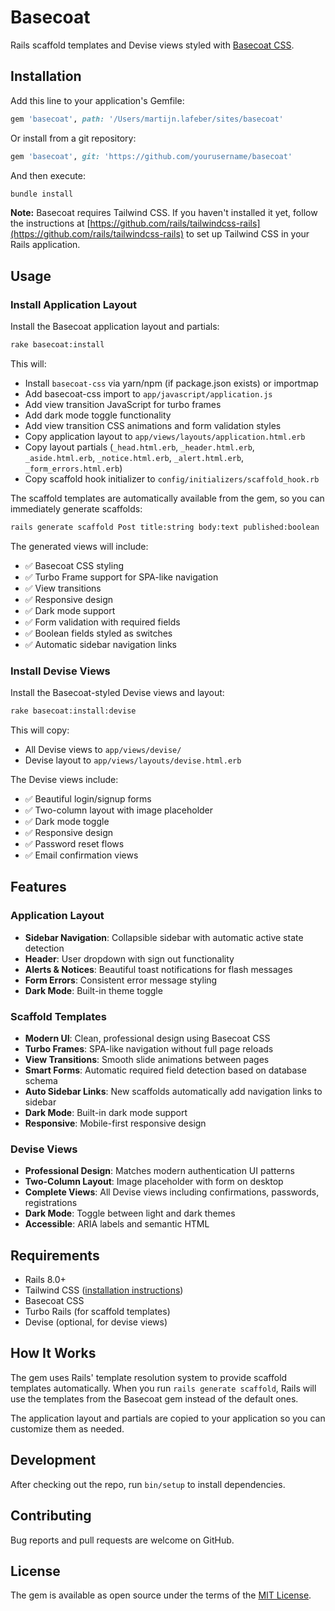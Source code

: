 # Basecoat

Rails scaffold templates and Devise views styled with [Basecoat CSS](https://basecoatui.com).

## Installation

Add this line to your application's Gemfile:

```ruby
gem 'basecoat', path: '/Users/martijn.lafeber/sites/basecoat'
```

Or install from a git repository:

```ruby
gem 'basecoat', git: 'https://github.com/yourusername/basecoat'
```

And then execute:

```bash
bundle install
```

**Note:** Basecoat requires Tailwind CSS. If you haven't installed it yet, follow the instructions at [https://github.com/rails/tailwindcss-rails](https://github.com/rails/tailwindcss-rails) to set up Tailwind CSS in your Rails application.

## Usage

### Install Application Layout

Install the Basecoat application layout and partials:

```bash
rake basecoat:install
```

This will:
- Install `basecoat-css` via yarn/npm (if package.json exists) or importmap
- Add basecoat-css import to `app/javascript/application.js`
- Add view transition JavaScript for turbo frames
- Add dark mode toggle functionality
- Add view transition CSS animations and form validation styles
- Copy application layout to `app/views/layouts/application.html.erb`
- Copy layout partials (`_head.html.erb`, `_header.html.erb`, `_aside.html.erb`, `_notice.html.erb`, `_alert.html.erb`, `_form_errors.html.erb`)
- Copy scaffold hook initializer to `config/initializers/scaffold_hook.rb`

The scaffold templates are automatically available from the gem, so you can immediately generate scaffolds:

```bash
rails generate scaffold Post title:string body:text published:boolean
```

The generated views will include:
- ✅ Basecoat CSS styling
- ✅ Turbo Frame support for SPA-like navigation
- ✅ View transitions
- ✅ Responsive design
- ✅ Dark mode support
- ✅ Form validation with required fields
- ✅ Boolean fields styled as switches
- ✅ Automatic sidebar navigation links

### Install Devise Views

Install the Basecoat-styled Devise views and layout:

```bash
rake basecoat:install:devise
```

This will copy:
- All Devise views to `app/views/devise/`
- Devise layout to `app/views/layouts/devise.html.erb`

The Devise views include:
- ✅ Beautiful login/signup forms
- ✅ Two-column layout with image placeholder
- ✅ Dark mode toggle
- ✅ Responsive design
- ✅ Password reset flows
- ✅ Email confirmation views

## Features

### Application Layout

- **Sidebar Navigation**: Collapsible sidebar with automatic active state detection
- **Header**: User dropdown with sign out functionality
- **Alerts & Notices**: Beautiful toast notifications for flash messages
- **Form Errors**: Consistent error message styling
- **Dark Mode**: Built-in theme toggle

### Scaffold Templates

- **Modern UI**: Clean, professional design using Basecoat CSS
- **Turbo Frames**: SPA-like navigation without full page reloads
- **View Transitions**: Smooth slide animations between pages
- **Smart Forms**: Automatic required field detection based on database schema
- **Auto Sidebar Links**: New scaffolds automatically add navigation links to sidebar
- **Dark Mode**: Built-in dark mode support
- **Responsive**: Mobile-first responsive design

### Devise Views

- **Professional Design**: Matches modern authentication UI patterns
- **Two-Column Layout**: Image placeholder with form on desktop
- **Complete Views**: All Devise views including confirmations, passwords, registrations
- **Dark Mode**: Toggle between light and dark themes
- **Accessible**: ARIA labels and semantic HTML

## Requirements

- Rails 8.0+
- Tailwind CSS ([installation instructions](https://github.com/rails/tailwindcss-rails))
- Basecoat CSS
- Turbo Rails (for scaffold templates)
- Devise (optional, for devise views)

## How It Works

The gem uses Rails' template resolution system to provide scaffold templates automatically. When you run `rails generate scaffold`, Rails will use the templates from the Basecoat gem instead of the default ones.

The application layout and partials are copied to your application so you can customize them as needed.

## Development

After checking out the repo, run `bin/setup` to install dependencies.

## Contributing

Bug reports and pull requests are welcome on GitHub.

## License

The gem is available as open source under the terms of the [MIT License](https://opensource.org/licenses/MIT).
